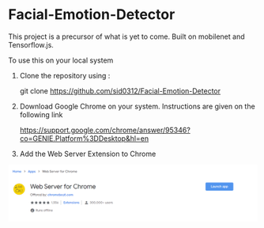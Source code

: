 # Facial-Emotion-Detector
This project is a precursor of what is yet to come. Built on mobilenet and Tensorflow.js. 

To use this on your local system
1) Clone the repository using :
   
   git clone https://github.com/sid0312/Facial-Emotion-Detector

2) Download Google Chrome on your system. Instructions are given on the following link

   https://support.google.com/chrome/answer/95346?co=GENIE.Platform%3DDesktop&hl=en
   
3) Add the Web Server Extension to Chrome

  ![](emotions-detect/webserverimg.PNG)



